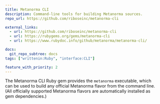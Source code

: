 ```yaml
---
title: Metanorma CLI
description: Command-line tools for building Metanorma sources.
repo_url: https://github.com/riboseinc/metanorma-cli

external_links:
  - url: https://github.com/riboseinc/metanorma-cli
  - url: https://rubygems.org/gems/metanorma-cli
  - url: https://www.rubydoc.info/github/metanorma/metanorma-cli/

docs:
  git_repo_subtree: docs
tags: ["writtenin:Ruby", "interface:CLI"]

feature_with_priority: 2
---
```


The Metanorma CLI Ruby gem provides the `metanorma` executable,
which can be used to build any official Metanorma flavor from the command line.
(All officially supported Metanorma flavors are automatically installed as gem dependencies.)
